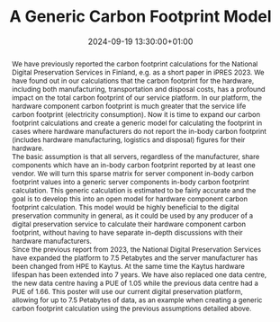 ---
abstract: 'We have previously reported the carbon footprint calculations for the National
  Digital Preservation Services in Finland, e.g. as a short paper in iPRES 2023. We
  have found out in our calculations that the carbon footprint for the hardware, including
  both manufacturing, transportation and disposal costs, has a profound impact on
  the total carbon footprint of our service platform. In our platform, the hardware
  component carbon footprint is much greater that the service life carbon footprint
  (electricity consumption). Now it is time to expand our carbon footprint calculations
  and create a generic model for calculating the footprint in cases where hardware
  manufacturers do not report the in-body carbon footprint (includes hardware manufacturing,
  logistics and disposal) figures for their hardware.


  The basic assumption is that all servers, regardless of the manufacturer, share
  components which have an in-body carbon footprint reported by at least one vendor.
  We will turn this sparse matrix for server component in-body carbon footprint values
  into a generic server components in-body carbon footprint calculation. This generic
  calculation is estimated to be fairly accurate and the goal is to develop this into
  an open model for hardware component carbon footprint calculation. This model would
  be highly beneficial to the digital preservation community in general, as it could
  be used by any producer of a digital preservation service to calculate their hardware
  component carbon footprint, without having to have separate in-depth discussions
  with their hardware manufacturers.


  Since the previous report from 2023, the National Digital Preservation Services
  have expanded the platform to 7.5 Petabytes and the server manufacturer has been
  changed from HPE to Kaytus. At the same time the Kaytus hardware lifespan has been
  extended into 7 years. We have also replaced one data centre, the new data centre
  having a PUE of 1.05 while the previous data centre had a PUE of 1.66. This poster
  will use our current digital preservation platform, allowing for up to 7.5 Petabytes
  of data, as an example when creating a generic carbon footprint calculation using
  the previous assumptions detailed above.'
creators:
- Mikko Tiainen
date: 2024-09-19 13:30:00+01:00
document_url: https://drive.google.com/file/d/1V1U-5fV739ByESM2QmVNVepTaCT4YQUh/view?usp=drive_link
grand_parent: iPRES
institutions: []
keywords:
- legal and social responsibilities for dp
- scaling up
landing_page_url: https://zenodo.org/records/13683021
language: eng
layout: publication
license: Creative Commons Attribution 4.0 (CC-BY-4.0)
notes_url: ''
parent: iPRES 2024
publication_type: poster
size: null
slides_url: ''
source_name: iPRES
stream_url: ''
title: A Generic Carbon Footprint Model
year: 2024
---
